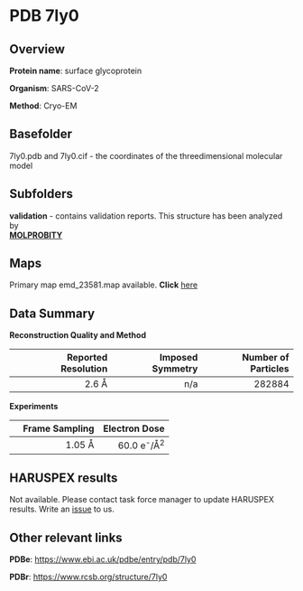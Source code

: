 # PDB 7ly0

## Overview

**Protein name**: surface glycoprotein

**Organism**: SARS-CoV-2

**Method**: Cryo-EM



## Basefolder

7ly0.pdb and 7ly0.cif - the coordinates of the threedimensional molecular model

## Subfolders





**validation** - contains validation reports. This structure has been analyzed by <br>  [**MOLPROBITY**](https://github.com/thorn-lab/coronavirus_structural_task_force/tree/master/pdb/surface_glycoprotein/SARS-CoV-2/7ly0/validation/molprobity)   



## Maps

Primary map emd_23581.map available. **Click** [here](http://ftp.wwpdb.org/pub/emdb/structures/EMD-23581/map/) 

## Data Summary
**Reconstruction Quality and Method**

|   | Reported Resolution | Imposed Symmetry | Number of Particles |
|---|-------------:|----------------:|--------------:|
|   |2.6 Å|n/a|282884|

**Experiments**

|   | Frame Sampling | Electron Dose |
|---|-------------:|----------------:|
|   |1.05 Å|60.0 e<sup>-</sup>/Å<sup>2</sup>|

## HARUSPEX results

Not available. Please contact task force manager to update HARUSPEX results. Write an [issue](https://github.com/thorn-lab/coronavirus_structural_task_force/issues) to us.

## Other relevant links 
**PDBe**:  https://www.ebi.ac.uk/pdbe/entry/pdb/7ly0
 
**PDBr**: https://www.rcsb.org/structure/7ly0 
